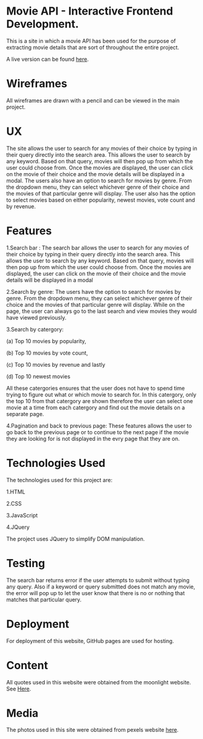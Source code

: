 # Movie API - Interactive Frontend Development.

This is a site in which a movie API has been used for the purpose of extracting movie details that are sort of throughout the entire project.

A live version can be found [here](https://dollygt.github.io/project2_api/).

# Wireframes

All wireframes are drawn with a pencil and can be viewed in the main project. 

# UX

The site allows the user to search for any movies of their choice by typing in their query directly into the search area. This allows the user to search by any keyword. Based on that query, movies will then pop up from which the user could choose from. Once the movies are displayed, the user can click on the movie of their choice and the movie details will be displayed in a modal. The users also have an option to search for movies by genre. From the dropdown menu, they can select whichever genre of their choice and the movies of that particular genre will display. The user also has the option to select movies based on either popularity, newest movies, vote count and by revenue.  

[different browsers view]: https://material.io/tools/resizer/#url=https%3A%2F%2Fdollygt.github.io%2Fproject2_api%2F "image"



# Features

1.Search bar : The search bar allows the user to search for any movies of their choice by typing in their query directly into the search area. This allows the user to search by any keyword. Based on that query, movies will then pop up from which the user could choose from. Once the movies are displayed, the user can click on the movie of their choice and the movie details will be displayed in a modal

2.Search by genre: The users have the option to search for movies by genre. From the dropdown menu, they can select whichever genre of their choice and the movies of that particular genre will display. While on the page, the user can always go to the last search and view movies they would have viewed previously.

3.Search by catergory:

(a) Top 10 movies by popularity,

(b) Top 10 movies by vote count,

(c) Top 10 movies by revenue and lastly

(d) Top 10 newest movies

All these catergories ensures that the user does not have to spend time trying to figure out what or which movie to search for. In this catergory, only the top 10 from that catergory are shown therefore the user can select one movie at a time from each catergory and find out the movie details on a separate page.

4.Pagination and back to previous page: These features allows the user to go back to the previous page or to continue to the next page if the movie they are looking for is not displayed in the evry page that they are on.

# Technologies Used

The technologies used for this project are:

1.HTML

2.CSS

3.JavaScript

4.JQuery

The project uses JQuery to simplify DOM manipulation.

# Testing

The search bar returns error if the user attempts to submit without typing any query. Also if a keyword or query submitted does not match any movie, the error will pop up to let the user know that there is no or nothing that matches that particular query.

# Deployment

For deployment of this website, GitHub pages are used for hosting.

# Content

All quotes used in this website were obtained from the moonlight website. See [Here](http://moonlight.movie/).

# Media

The photos used in this site were obtained from pexels website [here](https://pixels.com/).

